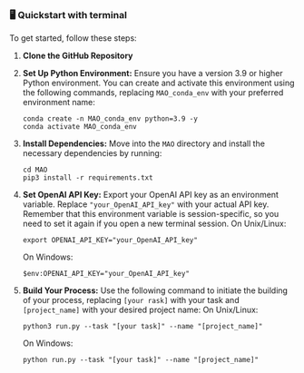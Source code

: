 ### 🖥️ Quickstart with terminal

To get started, follow these steps:

1. **Clone the GitHub Repository** 

2. **Set Up Python Environment:** Ensure you have a version 3.9 or higher Python environment. You can create and
   activate this environment using the following commands, replacing `MAO_conda_env` with your preferred environment
   name:

   ```
   conda create -n MAO_conda_env python=3.9 -y
   conda activate MAO_conda_env
   ```

3. **Install Dependencies:** Move into the `MAO` directory and install the necessary dependencies by running:

   ```
   cd MAO
   pip3 install -r requirements.txt
   ```

4. **Set OpenAI API Key:** Export your OpenAI API key as an environment variable. Replace `"your_OpenAI_API_key"` with
   your actual API key. Remember that this environment variable is session-specific, so you need to set it again if you
   open a new terminal session.
   On Unix/Linux:

   ```
   export OPENAI_API_KEY="your_OpenAI_API_key"
   ```

   On Windows:

   ```
   $env:OPENAI_API_KEY="your_OpenAI_API_key"
   ```

5. **Build Your Process:** Use the following command to initiate the building of your process,
   replacing `[your rask]` with your task and `[project_name]` with your desired project
   name:
   On Unix/Linux:

   ```
   python3 run.py --task "[your task]" --name "[project_name]"
   ```

   On Windows:

   ```
   python run.py --task "[your task]" --name "[project_name]"
   ```

